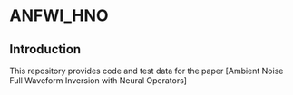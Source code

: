 # ANFWI_HNO

## Introduction
This repository provides code and test data for the paper [Ambient Noise Full Waveform Inversion with Neural Operators]